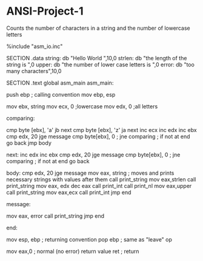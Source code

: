 # ANSI-Project-1
Counts the number of characters in a string and the number of lowercase letters

%include "asm_io.inc"

SECTION .data
string: db "Hello World ",10,0
strlen: db "the length of the string is ",0
upper: db "the number of lower case letters is ",0
error: db "too many characters",10,0

SECTION .text
   global asm_main
asm_main:

   push ebp                  ; calling convention
   mov ebp, esp

   mov ebx, string
   mov ecx, 0 ;lowercase
   mov edx, 0 ;all letters

comparing:

  cmp byte [ebx], 'a'
  jb next 
  cmp byte [ebx], 'z'
  ja next
  inc ecx
  inc edx
  inc ebx
  cmp edx, 20
  jge message
  cmp byte[ebx], 0 ;
  jne comparing ; if not at end go back
  jmp body

next:
  inc edx
  inc ebx 
  cmp edx, 20
  jge message
  cmp byte[ebx], 0 ;
  jne comparing ; if not at end go back

body:
  cmp edx, 20
  jge message
  mov eax, string ; moves and prints necessary strings with values after them
  call print_string
  mov eax,strlen
  call print_string
  mov eax, edx
  dec eax
  call print_int
  call print_nl
  mov eax,upper
  call print_string
  mov eax,ecx
  call print_int
  jmp end

message:

  mov eax, error
  call print_string
  jmp end
   

end:

   mov esp, ebp              ; returning convention
   pop ebp                   ; same as "leave" op

   mov eax,0                 ; normal (no error) return value
   ret                       ; return


  
